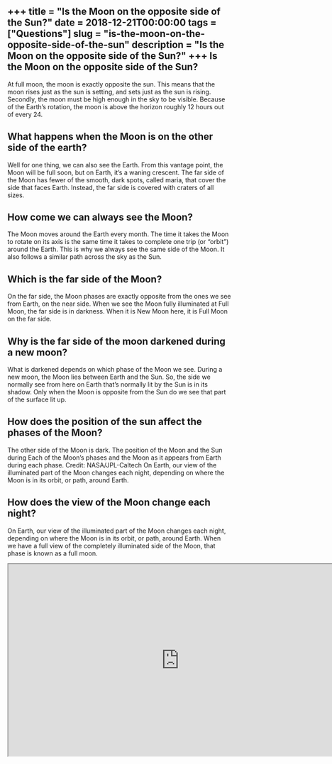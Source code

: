 +++
title = "Is the Moon on the opposite side of the Sun?"
date = 2018-12-21T00:00:00
tags = ["Questions"]
slug = "is-the-moon-on-the-opposite-side-of-the-sun"
description = "Is the Moon on the opposite side of the Sun?"
+++
Is the Moon on the opposite side of the Sun?
--------------------------------------------

At full moon, the moon is exactly opposite the sun. This means that the moon rises just as the sun is setting, and sets just as the sun is rising. Secondly, the moon must be high enough in the sky to be visible. Because of the Earth’s rotation, the moon is above the horizon roughly 12 hours out of every 24.

What happens when the Moon is on the other side of the earth?
-------------------------------------------------------------

Well for one thing, we can also see the Earth. From this vantage point, the Moon will be full soon, but on Earth, it’s a waning crescent. The far side of the Moon has fewer of the smooth, dark spots, called maria, that cover the side that faces Earth. Instead, the far side is covered with craters of all sizes.

How come we can always see the Moon?
------------------------------------

The Moon moves around the Earth every month. The time it takes the Moon to rotate on its axis is the same time it takes to complete one trip (or “orbit”) around the Earth. This is why we always see the same side of the Moon. It also follows a similar path across the sky as the Sun.

Which is the far side of the Moon?
----------------------------------

On the far side, the Moon phases are exactly opposite from the ones we see from Earth, on the near side. When we see the Moon fully illuminated at Full Moon, the far side is in darkness. When it is New Moon here, it is Full Moon on the far side.

Why is the far side of the moon darkened during a new moon?
-----------------------------------------------------------

What is darkened depends on which phase of the Moon we see. During a new moon, the Moon lies between Earth and the Sun. So, the side we normally see from here on Earth that’s normally lit by the Sun is in its shadow. Only when the Moon is opposite from the Sun do we see that part of the surface lit up.

How does the position of the sun affect the phases of the Moon?
---------------------------------------------------------------

The other side of the Moon is dark. The position of the Moon and the Sun during Each of the Moon’s phases and the Moon as it appears from Earth during each phase. Credit: NASA/JPL-Caltech On Earth, our view of the illuminated part of the Moon changes each night, depending on where the Moon is in its orbit, or path, around Earth.

How does the view of the Moon change each night?
------------------------------------------------

On Earth, our view of the illuminated part of the Moon changes each night, depending on where the Moon is in its orbit, or path, around Earth. When we have a full view of the completely illuminated side of the Moon, that phase is known as a full moon.

<iframe allow="accelerometer; autoplay; clipboard-write; encrypted-media; gyroscope; picture-in-picture" allowfullscreen="" class="__youtube_prefs__  epyt-is-override  no-lazyload" data-no-lazy="1" data-origheight="433" data-origwidth="770" data-skipgform_ajax_framebjll="" height="433" id="_ytid_88235" loading="lazy" src="https://www.youtube.com/embed/82p-DYgGFjI?enablejsapi=1&autoplay=0&cc_load_policy=0&cc_lang_pref=&iv_load_policy=1&loop=0&modestbranding=0&rel=1&fs=1&playsinline=0&autohide=2&theme=dark&color=red&controls=1&" title="YouTube player" width="770"></iframe>